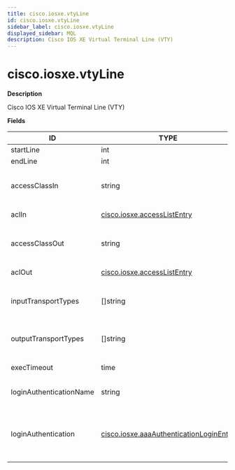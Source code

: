 ```yaml
---
title: cisco.iosxe.vtyLine
id: cisco.iosxe.vtyLine
sidebar_label: cisco.iosxe.vtyLine
displayed_sidebar: MQL
description: Cisco IOS XE Virtual Terminal Line (VTY)
---
```


# cisco.iosxe.vtyLine

**Description**

Cisco IOS XE Virtual Terminal Line (VTY)

**Fields**

| ID                      | TYPE                                                                                  | DESCRIPTION                                                                                                                |
| ----------------------- | ------------------------------------------------------------------------------------- | -------------------------------------------------------------------------------------------------------------------------- |
| startLine               | int                                                                                   | VTY line start                                                                                                             |
| endLine                 | int                                                                                   | VTY line end                                                                                                               |
| accessClassIn           | string                                                                                | The inbound access-class number or name that the VTY line uses, if specified.                                              |
| aclIn                   | [cisco.iosxe.accessListEntry](cisco.iosxe.accesslistentry.md)                         | The inbound ACL, if specified.                                                                                             |
| accessClassOut          | string                                                                                | The outbound access-class number or name that the VTY line uses, if specified.                                             |
| aclOut                  | [cisco.iosxe.accessListEntry](cisco.iosxe.accesslistentry.md)                         | The outbound ACL, if specified.                                                                                            |
| inputTransportTypes     | &#91;&#93;string                                                                      | The input transports types, if specified. Examples are 'telnet' and 'ssh'.                                                 |
| outputTransportTypes    | &#91;&#93;string                                                                      | The output transports types, if specified. Examples are 'telnet' and 'ssh'.                                                |
| execTimeout             | time                                                                                  | The exec timeout for the vty line, if specified.                                                                           |
| loginAuthenticationName | string                                                                                | The name of the aaa login authentication method for the vty line, if specified                                             |
| loginAuthentication     | [cisco.iosxe.aaaAuthenticationLoginEntry](cisco.iosxe.aaaauthenticationloginentry.md) | The aaa login authentication method for the vty line, if specified. Obtained by using the 'loginAuthenticationName' field. |
